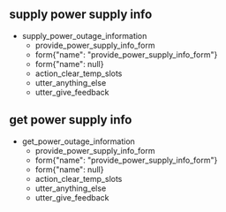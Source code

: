 ## supply power supply info
* supply_power_outage_information
  - provide_power_supply_info_form
  - form{"name": "provide_power_supply_info_form"}
  - form{"name": null}
  - action_clear_temp_slots
  - utter_anything_else
  - utter_give_feedback

## get power supply info
* get_power_outage_information
  - provide_power_supply_info_form
  - form{"name": "provide_power_supply_info_form"}
  - form{"name": null}
  - action_clear_temp_slots
  - utter_anything_else
  - utter_give_feedback